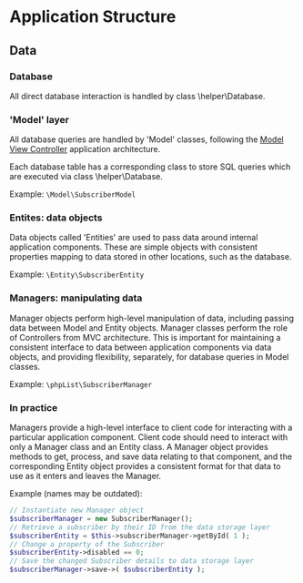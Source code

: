 
# Application Structure

## Data

### Database

All direct database interaction is handled by class \helper\Database.

### 'Model' layer

All database queries are handled by 'Model' classes, following the [Model View Controller](https://en.wikipedia.org/wiki/Model%E2%80%93view%E2%80%93controller) application architecture.

Each database table has a corresponding class to store SQL queries which are executed via class \helper\Database.

Example: ```\Model\SubscriberModel```

### Entites: data objects

Data objects called 'Entities' are used to pass data around internal application components. These are simple objects with consistent properties mapping to data stored in other locations, such as the database.

Example: ```\Entity\SubscriberEntity```

### Managers: manipulating data

Manager objects perform high-level manipulation of data, including passing data between Model and Entity objects. Manager classes perform the role of Controllers from MVC architecture. This is important for maintaining a consistent interface to data between application components via data objects, and providing flexibility, separately, for database queries in Model classes.

Example: ```\phpList\SubscriberManager```

### In practice

Managers provide a high-level interface to client code for interacting with a particular application component. Client code should need to interact with only a Manager class and an Entity class. A Manager object provides methods to get, process, and save data relating to that component, and the corresponding Entity object provides a consistent format for that data to use as it enters and leaves the Manager.

Example (names may be outdated):

```php
// Instantiate new Manager object
$subscriberManager = new SubscriberManager();
// Retrieve a subscriber by their ID from the data storage layer
$subscriberEntity = $this->subscriberManager->getById( 1 );
// Change a property of the Subscriber
$subscriberEntity->disabled == 0;
// Save the changed Subscriber details to data storage layer
$subscriberManager->save->( $subscriberEntity );
```
